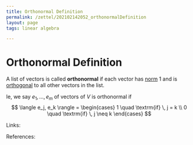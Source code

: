 ```yaml
---
title: Orthonormal Definition
permalink: /zettel/202102142052_orthonormalDefinition
layout: page
tags: linear algebra

---
```

# Orthonormal Definition

A list of vectors is called **orthonormal** if each vector has [norm](202102141717_normDefinition) $1$ and is [orthogonal](202102141725_orthogonalDefinition)
to all other vectors in the list.

Ie, we say $e_1, \ldots, e_m$ of vectors of $V$ is orthonormal if
$$
\langle e_j, e_k \rangle = \begin{cases} 1 \quad \textrm{if} \, j = k \\ 0 \quad \textrm{if} \, j \neq k \end{cases}
$$

Links: 

References: 

